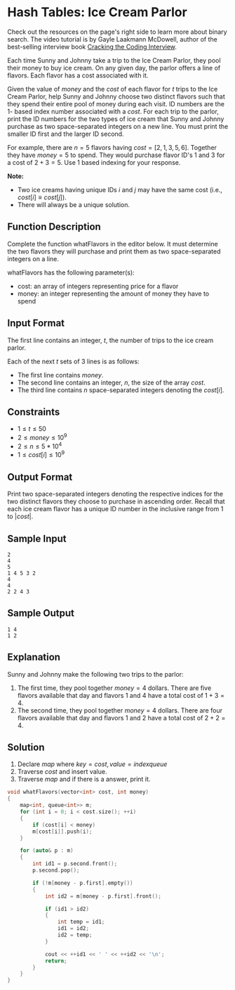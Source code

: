 # Hash Tables: Ice Cream Parlor

Check out the resources on the page's right side to learn more about binary search. The video tutorial is by Gayle Laakmann McDowell, author of the best-selling interview book [Cracking the Coding Interview](https://www.amazon.com/gp/product/0984782850/ref=as_li_tl?ie=UTF8&tag=hrctci-20&camp=1789&creative=9325&linkCode=as2&creativeASIN=0984782850&linkId=4b0bb75d87b94d4378dd3bd245a7284b).

Each time Sunny and Johnny take a trip to the Ice Cream Parlor, they pool their money to buy ice cream. On any given day, the parlor offers a line of flavors. Each flavor has a cost associated with it.

Given the value of $money$ and the $cost$ of each flavor for $t$ trips to the Ice Cream Parlor, help Sunny and Johnny choose two distinct flavors such that they spend their entire pool of money during each visit. ID numbers are the 1- based index number associated with a $cost$. For each trip to the parlor, print the ID numbers for the two types of ice cream that Sunny and Johnny purchase as two space-separated integers on a new line. You must print the smaller ID first and the larger ID second.

For example, there are $n = 5$ flavors having $cost = [2, 1, 3, 5, 6]$. Together they have $money = 5$ to spend. They would purchase flavor ID's $1$ and $3$ for a cost of $2 + 3 = 5$. Use $1$ based indexing for your response.

**Note:**

* Two ice creams having unique IDs $i$ and $j$ may have the same cost (i.e., $cost[i] ≡ cost[j]$).
* There will always be a unique solution.

## Function Description

Complete the function whatFlavors in the editor below. It must determine the two flavors they will purchase and print them as two space-separated integers on a line.

whatFlavors has the following parameter(s):

* cost: an array of integers representing price for a flavor
* money: an integer representing the amount of money they have to spend

## Input Format

The first line contains an integer, $t$, the number of trips to the ice cream parlor.

Each of the next $t$ sets of $3$ lines is as follows:

* The first line contains $money$.
* The second line contains an integer, $n$, the size of the array $cost$.
* The third line contains $n$ space-separated integers denoting the $cost[i]$.

## Constraints

* $1 ≤ t ≤ 50$
* $2 ≤ money ≤ 10^9$
* $2 ≤ n ≤ 5 * 10^4$
* $1 ≤ cost[i] ≤ 10^9$

## Output Format

Print two space-separated integers denoting the respective indices for the two distinct flavors they choose to purchase in ascending order. Recall that each ice cream flavor has a unique ID number in the inclusive range from $1$ to $|cost|$.

## Sample Input

```text
2
4
5
1 4 5 3 2
4
4
2 2 4 3
```

## Sample Output

```text
1 4
1 2
```

## Explanation

Sunny and Johnny make the following two trips to the parlor:

1. The first time, they pool together $money = 4$ dollars. There are five flavors available that day and flavors $1$ and $4$ have a total cost of $1 + 3 = 4$.
2. The second time, they pool together $money = 4$ dollars. There are four flavors available that day and flavors $1$ and $2$ have a total cost of $2 + 2 = 4$.

## Solution

1. Declare $map$ where $key = cost, value = index queue$
2. Traverse $cost$ and insert value.
3. Traverse $map$ and if there is a answer, print it.

```c++
void whatFlavors(vector<int> cost, int money)
{
    map<int, queue<int>> m;
    for (int i = 0; i < cost.size(); ++i)
    {
        if (cost[i] < money)
        m[cost[i]].push(i);
    }

    for (auto& p : m)
    {
        int id1 = p.second.front();
        p.second.pop();

        if (!m[money - p.first].empty())
        {
            int id2 = m[money - p.first].front();

            if (id1 > id2)
            {
                int temp = id1;
                id1 = id2;
                id2 = temp;
            }

            cout << ++id1 << ' ' << ++id2 << '\n';
            return;
        }
    }
}
```